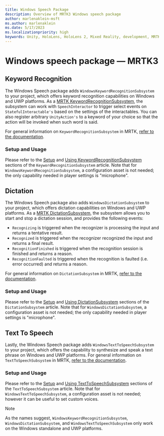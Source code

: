 ```yaml
---
title: Windows Speech Package
description: Overview of MRTK3 Windows speech package
author: marlenaklein-msft
ms.author: marlenaklein
ms.date: 5/17/2023
ms.localizationpriority: high
keywords: Unity, HoloLens, HoloLens 2, Mixed Reality, development, MRTK3, windows speech, speech, keyword, keyword recognition, speech recognition, Mixed Reality Toolkit
---
```


# Windows speech package &#8212; MRTK3

## Keyword Recognition

The Windows Speech package adds `WindowsKeywordRecognitionSubsystem` to your project, which offers keyword recognition capabilities on Windows and UWP platforms. As a [MRTK KeywordRecognitionSubsystem](../../../mrtk3-core/packages/core/subsystems/keywordrecognitionsubsystem.md), the subsystem can work with `SpeechInteractor` to trigger select events on `StatefulInteractable's` based on the settings of the interactables. You can also register arbitrary `UnityAction's` to a keyword of your choice so that the action will be invoked when such word is said.

For general information on `KeywordRecognitionSubsystem` in MRTK, [refer to the documentation](../../../mrtk3-core/packages/core/subsystems/keywordrecognitionsubsystem.md).

### Setup and Usage

Please refer to the [Setup](../../../mrtk3-core/packages/core/subsystems/keywordrecognitionsubsystem.md#setup) and [Using KeywordRecognitionSubsystem](../../../mrtk3-core/packages/core/subsystems/keywordrecognitionsubsystem.md#using-keywordrecognitionsubsystem-manually) sections of the `KeywordRecognitionSubsystem` article. Note that for `WindowsKeywordRecognitionSubsystem`, a configuration asset is not needed; the only capability needed in player settings is "microphone".

## Dictation

The Windows Speech package also adds `WindowsDictationSubsystem` to your project, which offers dictation capabilities on Windows and UWP platforms. As a [MRTK DictationSubsystem](../../../mrtk3-core/packages/core/subsystems/dictationsubsystem.md), the subsystem allows you to start and stop a dictation session, and provides the following events:

* `Recognizing` is triggered when the recognizer is processing the input and returns a tentative result.
* `Recognized` is triggered when the recognizer recognized the input and returns a final result.
* `RecognitionFinished` is triggered when the recognition session is finished and returns a reason.
* `RecognitionFaulted` is triggered when the recognition is faulted (i.e. error occurred) and returns a reason.

For general information on `DictationSubsystem` in MRTK, [refer to the documentation](../../../mrtk3-core/packages/core/subsystems/dictationsubsystem.md).

### Setup and Usage

Please refer to the [Setup](../../../mrtk3-core/packages/core/subsystems/dictationsubsystem.md#setup) and [Using DictationSubsystem](../../../mrtk3-core/packages/core/subsystems/dictationsubsystem.md#using-dictationsubsystem) sections of the `DictationSubsystem` article. Note that for `WindowsDictationSubsystem`, a configuration asset is not needed; the only capability needed in player settings is "microphone".

## Text To Speech

Lastly, the Windows Speech package adds `WindowsTextToSpeechSubsystem` to your project, which offers the capability to synthesize and speak a text phrase on Windows and UWP platforms. For general information on `TextToSpeechSubsystem` in MRTK, [refer to the documentation](../../../mrtk3-core/packages/core/subsystems/texttospeechsubsystem.md).

### Setup and Usage

Please refer to the [Setup](../../../mrtk3-core/packages/core/subsystems/texttospeechsubsystem.md#setup) and [Using TextToSpeechSubsystem](../../../mrtk3-core/packages/core/subsystems/texttospeechsubsystem.md#using-texttospeechsubsystem) sections of the `TextToSpeechSubsystem` article. Note that for `WindowsTextToSpeechSubsystem`, a configuration asset is not needed; however it can be useful to set custom voices.

> [!NOTE]
> As the names suggest, `WindowsKeywordRecognitionSubsystem`, `WindowsDictationSubsystem`, and `WindowsTextToSpeechSubsystem` only work on the Windows standalone and UWP platforms.
